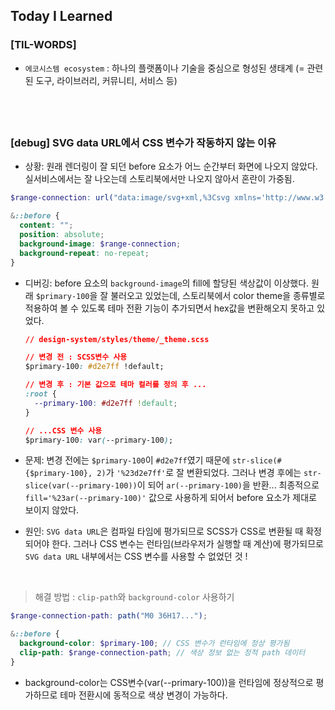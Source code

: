 ## Today I Learned

### [TIL-WORDS]

- `에코시스템 ecosystem` : 하나의 플랫폼이나 기술을 중심으로 형성된 생태계 (= 관련된 도구, 라이브러리, 커뮤니티, 서비스 등)

## <br />

### [debug] SVG data URL에서 CSS 변수가 작동하지 않는 이유

- 상황: 원래 렌더링이 잘 되던 before 요소가 어느 순간부터 화면에 나오지 않았다. 실서비스에서는 잘 나오는데 스토리북에서만 나오지 않아서 혼란이 가중됨.

```scss
$range-connection: url("data:image/svg+xml,%3Csvg xmlns='http://www.w3.org/2000/svg' width='17' height='36' viewBox='0 0 17 36' fill='none'%3E%3Cpath fill-rule='evenodd' clip-rule='evenodd' d='M0 ... 36 0 36Z' fill='%23#{str-slice(#{$primary-100}, 2)}'/%3E%3C/svg%3E");

&::before {
  content: "";
  position: absolute;
  background-image: $range-connection;
  background-repeat: no-repeat;
}
```

- 디버깅: before 요소의 `background-image`의 fill에 할당된 색상값이 이상했다. 원래 `$primary-100`을 잘 불러오고 있었는데, 스토리북에서 color theme을 종류별로 적용하여 볼 수 있도록 테마 전환 기능이 추가되면서 hex값을 변환해오지 못하고 있었다.

  ```css
  // design-system/styles/theme/_theme.scss

  // 변경 전 : SCSS변수 사용
  $primary-100: #d2e7ff !default;
  ```

  ```css
  // 변경 후 : 기본 값으로 테마 컬러를 정의 후 ...
  :root {
    --primary-100: #d2e7ff !default;
  }

  // ...CSS 변수 사용
  $primary-100: var(--primary-100);
  ```

- 문제: 변경 전에는 `$primary-100`이 `#d2e7ff`였기 때문에 `str-slice(#{$primary-100}, 2)`가 `'%23d2e7ff'`로 잘 변환되었다. 그러나 변경 후에는 `str-slice(var(--primary-100))`이 되어 `ar(--primary-100)`을 반환... 최종적으로 `fill='%23ar(--primary-100)'` 값으로 사용하게 되어서 before 요소가 제대로 보이지 않았다.

- 원인: `SVG data URL`은 컴파일 타임에 평가되므로 SCSS가 CSS로 변환될 때 확정되어야 한다. 그러나 CSS 변수는 런타임(브라우저가 실행할 때 계산)에 평가되므로 `SVG data URL` 내부에서는 CSS 변수를 사용할 수 없었던 것 !

<br/>

> 해결 방법 : `clip-path`와 `background-color` 사용하기

```scss
$range-connection-path: path("M0 36H17...");

&::before {
  background-color: $primary-100; // CSS 변수가 런타임에 정상 평가됨
  clip-path: $range-connection-path; // 색상 정보 없는 정적 path 데이터
}
```

- background-color는 CSS변수(var(--primary-100))을 런타임에 정상적으로 평가하므로 테마 전환시에 동적으로 색상 변경이 가능하다.
